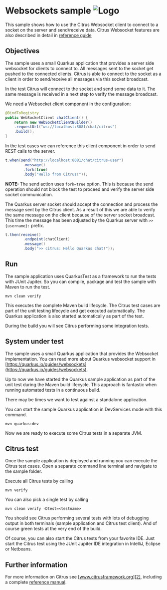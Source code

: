 Websockets sample ![Logo][1]
==============

This sample shows how to use the Citrus Websocket client to connect to a socket on the server and send/receive data. 
Citrus Websocket features are also described in detail in [reference guide][4]

Objectives
---------

The sample uses a small Quarkus application that provides a server side websocket for clients to connect to.
All messages sent to the socket get pushed to the connected clients.
Citrus is able to connect to the socket as a client in order to send/receive all messages via this socket broadcast.

In the test Citrus will connect to the socket and send some data to it.
The same message is received in a next step to verify the message broadcast.

We need a Websocket client component in the configuration:

```java
@BindToRegistry
public WebSocketClient chatClient() {
    return new WebSocketClientBuilder()
    .requestUrl("ws://localhost:8081/chat/citrus")
    .build();
}
```

In the test cases we can reference this client component in order to send REST calls to the server.

```java
t.when(send("http://localhost:8081/chat/citrus-user")
        .message()
        .fork(true)
        .body("Hello from Citrus!"));
```

**NOTE:**  The send action uses `fork=true` option. 
This is because the send operation should not block the test to proceed and verify the server side socket communication.

The Quarkus server socket should accept the connection and process the message sent by the Citrus client.
As a result of this we are able to verify the same message on the client because of the server socket broadcast.
This time the message has been adjusted by the Quarkus server with `>> {username}:` prefix.

```java
t.then(receive()
        .endpoint(chatClient)
        .message()
        .body(">> citrus: Hello Quarkus chat!"));
```

Run
---------

The sample application uses QuarkusTest as a framework to run the tests with JUnit Jupiter. 
So you can compile, package and test the sample with Maven to run the test.
 
```shell
mvn clean verify
```

This executes the complete Maven build lifecycle.
The Citrus test cases are part of the unit testing lifecycle and get executed automatically.
The Quarkus application is also started automatically as part of the test.

During the build you will see Citrus performing some integration tests.

System under test
---------

The sample uses a small Quarkus application that provides the Websocket implementation.
You can read more about Quarkus websocket support in [https://quarkus.io/guides/websockets](https://quarkus.io/guides/websockets).

Up to now we have started the Quarkus sample application as part of the unit test during the Maven build lifecycle. 
This approach is fantastic when running automated tests in a continuous build.
  
There may be times we want to test against a standalone application.  

You can start the sample Quarkus application in DevServices mode with this command.

```shell
mvn quarkus:dev
```

Now we are ready to execute some Citrus tests in a separate JVM.

Citrus test
---------

Once the sample application is deployed and running you can execute the Citrus test cases.
Open a separate command line terminal and navigate to the sample folder.

Execute all Citrus tests by calling

```shell
mvn verify
```

You can also pick a single test by calling

```shell
mvn clean verify -Dtest=<testname>
```

You should see Citrus performing several tests with lots of debugging output in both terminals (sample application
and Citrus test client). 
And of course green tests at the very end of the build.

Of course, you can also start the Citrus tests from your favorite IDE.
Just start the Citrus test using the JUnit Jupiter IDE integration in IntelliJ, Eclipse or Netbeans.

Further information
---------

For more information on Citrus see [www.citrusframework.org][2], including
a complete [reference manual][3].

 [1]: https://citrusframework.org/img/brand-logo.png "Citrus"
 [2]: https://citrusframework.org
 [3]: https://citrusframework.org/reference/html/
 [4]: https://citrusframework.org/reference/html#websocket
